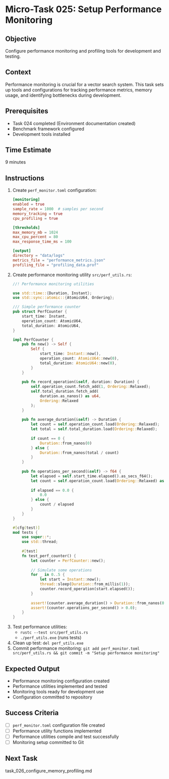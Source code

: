 # Micro-Task 025: Setup Performance Monitoring

## Objective
Configure performance monitoring and profiling tools for development and testing.

## Context
Performance monitoring is crucial for a vector search system. This task sets up tools and configurations for tracking performance metrics, memory usage, and identifying bottlenecks during development.

## Prerequisites
- Task 024 completed (Environment documentation created)
- Benchmark framework configured
- Development tools installed

## Time Estimate
9 minutes

## Instructions
1. Create `perf_monitor.toml` configuration:
   ```toml
   [monitoring]
   enabled = true
   sample_rate = 1000  # samples per second
   memory_tracking = true
   cpu_profiling = true
   
   [thresholds]
   max_memory_mb = 1024
   max_cpu_percent = 80
   max_response_time_ms = 100
   
   [output]
   directory = "data/logs"
   metrics_file = "performance_metrics.json"
   profiling_file = "profiling_data.prof"
   ```
2. Create performance monitoring utility `src/perf_utils.rs`:
   ```rust
   //! Performance monitoring utilities
   
   use std::time::{Duration, Instant};
   use std::sync::atomic::{AtomicU64, Ordering};
   
   /// Simple performance counter
   pub struct PerfCounter {
       start_time: Instant,
       operation_count: AtomicU64,
       total_duration: AtomicU64,
   }
   
   impl PerfCounter {
       pub fn new() -> Self {
           Self {
               start_time: Instant::now(),
               operation_count: AtomicU64::new(0),
               total_duration: AtomicU64::new(0),
           }
       }
       
       pub fn record_operation(&self, duration: Duration) {
           self.operation_count.fetch_add(1, Ordering::Relaxed);
           self.total_duration.fetch_add(
               duration.as_nanos() as u64,
               Ordering::Relaxed
           );
       }
       
       pub fn average_duration(&self) -> Duration {
           let count = self.operation_count.load(Ordering::Relaxed);
           let total = self.total_duration.load(Ordering::Relaxed);
           
           if count == 0 {
               Duration::from_nanos(0)
           } else {
               Duration::from_nanos(total / count)
           }
       }
       
       pub fn operations_per_second(&self) -> f64 {
           let elapsed = self.start_time.elapsed().as_secs_f64();
           let count = self.operation_count.load(Ordering::Relaxed) as f64;
           
           if elapsed == 0.0 {
               0.0
           } else {
               count / elapsed
           }
       }
   }
   
   #[cfg(test)]
   mod tests {
       use super::*;
       use std::thread;
       
       #[test]
       fn test_perf_counter() {
           let counter = PerfCounter::new();
           
           // Simulate some operations
           for _ in 0..5 {
               let start = Instant::now();
               thread::sleep(Duration::from_millis(1));
               counter.record_operation(start.elapsed());
           }
           
           assert!(counter.average_duration() > Duration::from_nanos(0));
           assert!(counter.operations_per_second() > 0.0);
       }
   }
   ```
3. Test performance utilities:
   - `rustc --test src/perf_utils.rs`
   - `./perf_utils.exe` (runs tests)
4. Clean up test: `del perf_utils.exe`
5. Commit performance monitoring: `git add perf_monitor.toml src/perf_utils.rs && git commit -m "Setup performance monitoring"`

## Expected Output
- Performance monitoring configuration created
- Performance utilities implemented and tested
- Monitoring tools ready for development use
- Configuration committed to repository

## Success Criteria
- [ ] `perf_monitor.toml` configuration file created
- [ ] Performance utility functions implemented
- [ ] Performance utilities compile and test successfully
- [ ] Monitoring setup committed to Git

## Next Task
task_026_configure_memory_profiling.md